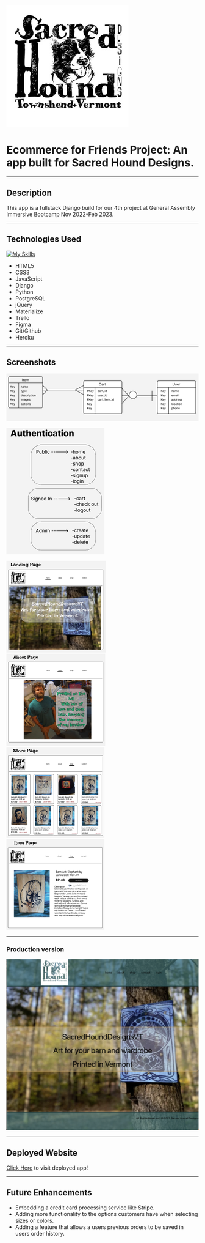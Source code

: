 ![Logo](/main_app/static/images/logo.jpeg)
# Ecommerce for Friends Project: An app built for Sacred Hound Designs.
***
## Description
This app is a fullstack Django build for our 4th project at General Assembly Immersive Bootcamp Nov 2022-Feb 2023. 
***
## Technologies Used

[![My Skills](https://skillicons.dev/icons?i=html,css,vscode,js,django,py,postgres,jquery,figma,git,github,heroku,&perline=4)](https://skillicons.dev)

- HTML5
- CSS3
- JavaScript
- Django
- Python
- PostgreSQL
- jQuery
- Materialize
- Trello
- Figma
- Git/Github
- Heroku

***
## Screenshots
![erd](/main_app/static/images/erd.png)
<br>

![auth](/main_app/static/images/authentication.png)
<br>

![landing](/main_app/static/images/landing_page.png)
![about](/main_app/static/images/about_page.png)
![store](/main_app/static/images/store.png)
![item](/main_app/static/images/item_page.png)
<br>
***
### Production version

![production](/main_app/static/images/production.png)
***
## Deployed Website

[Click Here](https://sacredhoundstore.herokuapp.com/) to visit deployed app! 
***
## Future Enhancements
- Embedding a credit card processing service like Stripe.
- Adding more functionality to the options customers have when selecting sizes or colors.
- Adding a feature that allows a users previous orders to be saved in users order history.